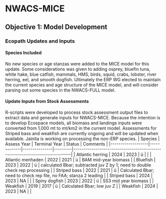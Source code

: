 # NWACS-MICE
## Objective 1: Model Development
### Ecopath Updates and Inputs
#### Species Included
No new species or age stanzas were added to the MICE model for this update.  Some considerations was given to adding osprey, bluefin tuna, white hake, blue catfish, mammals, HMS, birds, squid, crabs, lobster, river herring, eel, and smooth dogfish.  Ultimately the ERP WG elected to maintain the current species and age structure of the MICE model, and will consider parsing out some species in the NWACS-FULL model.
#### Update Inputs from Stock Assessments
R-scripts were developed to process stock assessment output files to extract data and generate inputs for NWACS-MICE.  Because the intention is to develop Ecospace models, all biomass and landings inputs were converted from 1,000 mt to mt/km2 in the current model.  Assessments for Striped bass and weakfish are currently ongoing and will be updated when available.  Jainita is working on processing the non-ERP species.
| Species           | Assess Year | Terminal Year | Status  | Comments                                                                    |
|-------------------|-------------|---------------|---------|-----------------------------------------------------------------------------|
| Atlantic herring  | 2024        | 2023          | ü       |                                                                             |
| Atlantic menhaden | 2022        | 2021          | ü       | BAM mid-year biomass                                                        |
| Bluefish          | 2023        | 2022          | ü       | calculated Bbar; subtracted juv Z by 1; need to double check rep processing |
| Striped bass      | 2022        | 2021          | ü       | Calculated Bbar; need to check rep file, no FAA; stanza 2 leading           |
| Striped bass      | 2024        | 2023          | NA      |                                                                             |
| Spiny dogfish     | 2023        | 2022          | ü       | SS3 mid year biomass                                                        |
| Weakfish          | 2019        | 2017          | ü       | Calculated Bbar; low juv Z                                                  |
| Weakfish          | 2024        | 2023          | NA      |                                                                             |

